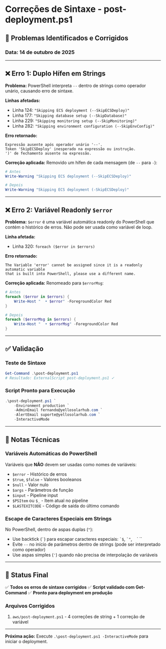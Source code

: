 # Correções de Sintaxe - post-deployment.ps1

## 🐛 Problemas Identificados e Corrigidos

### Data: 14 de outubro de 2025

---

## ❌ Erro 1: Duplo Hífen em Strings

**Problema:**
PowerShell interpreta `--` dentro de strings como operador unário, causando erro de sintaxe.

**Linhas afetadas:**
- Linha 124: `"Skipping ECS deployment (--SkipECSDeploy)"`
- Linha 177: `"Skipping database setup (--SkipDatabase)"`
- Linha 229: `"Skipping monitoring setup (--SkipMonitoring)"`
- Linha 282: `"Skipping environment configuration (--SkipEnvConfig)"`

**Erro retornado:**
```
Expressão ausente após operador unário '--'.
Token 'SkipECSDeploy' inesperado na expressão ou instrução.
')' de fechamento ausente na expressão.
```

**Correção aplicada:**
Removido um hífen de cada mensagem (de `--` para `-`):

```powershell
# Antes
Write-Warning "Skipping ECS deployment (--SkipECSDeploy)"

# Depois
Write-Warning "Skipping ECS deployment (-SkipECSDeploy)"
```

---

## ❌ Erro 2: Variável Readonly `$error`

**Problema:**
`$error` é uma variável automática readonly do PowerShell que contém o histórico de erros. Não pode ser usada como variável de loop.

**Linha afetada:**
- Linha 320: `foreach ($error in $errors)`

**Erro retornado:**
```
The Variable 'error' cannot be assigned since it is a readonly automatic variable 
that is built into PowerShell, please use a different name.
```

**Correção aplicada:**
Renomeado para `$errorMsg`:

```powershell
# Antes
foreach ($error in $errors) {
    Write-Host "  • $error" -ForegroundColor Red
}

# Depois
foreach ($errorMsg in $errors) {
    Write-Host "  • $errorMsg" -ForegroundColor Red
}
```

---

## ✅ Validação

### Teste de Sintaxe
```powershell
Get-Command .\post-deployment.ps1
# Resultado: ExternalScript post-deployment.ps1 ✓
```

### Script Pronto para Execução
```powershell
.\post-deployment.ps1 `
    -Environment production `
    -AdminEmail fernando@yellosolarhub.com `
    -AlertEmail suporte@yellosolarhub.com `
    -InteractiveMode
```

---

## 📝 Notas Técnicas

### Variáveis Automáticas do PowerShell

Variáveis que **NÃO** devem ser usadas como nomes de variáveis:
- `$error` - Histórico de erros
- `$true`, `$false` - Valores booleanos
- `$null` - Valor nulo
- `$args` - Parâmetros de função
- `$input` - Pipeline input
- `$PSItem` ou `$_` - Item atual no pipeline
- `$LASTEXITCODE` - Código de saída do último comando

### Escape de Caracteres Especiais em Strings

No PowerShell, dentro de aspas duplas (`"`):
- Use backtick (`` ` ``) para escapar caracteres especiais: `` `$ ``, `` `" ``, `` `` ` ``
- Evite `--` no início de parâmetros dentro de strings (pode ser interpretado como operador)
- Use aspas simples (`'`) quando não precisa de interpolação de variáveis

---

## 🎯 Status Final

✅ **Todos os erros de sintaxe corrigidos**
✅ **Script validado com Get-Command**
✅ **Pronto para deployment em produção**

### Arquivos Corrigidos
1. `aws/post-deployment.ps1` - 4 correções de string + 1 correção de variável

---

**Próxima ação:** Execute `.\post-deployment.ps1 -InteractiveMode` para iniciar o deployment.
